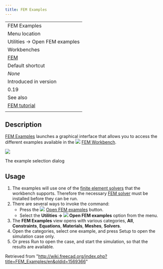 ```yaml
---
title: FEM Examples
---
```


|                                              |
| -------------------------------------------- |
| FEM Examples                                 |
| Menu location                                |
| Utilities → Open FEM examples                |
| Workbenches                                  |
| [FEM](/FEM_Workbench "FEM Workbench")        |
| Default shortcut                             |
| _None_                                       |
| Introduced in version                        |
| 0.19                                         |
| See also                                     |
| [FEM tutorial](/FEM_tutorial "FEM tutorial") |
|                                              |

## Description

[FEM Examples](/FEM_Examples "FEM Examples") launches a graphical interface that allows you to access the different examples available in the ![](/images/Workbench_FEM.svg) [FEM Workbench](/FEM_Workbench "FEM Workbench").

![](/images/FEM_Example_gui.png)

The example selection dialog

## Usage

1. The examples will use one of the [finite element solvers](/FEM_Solver "FEM Solver") that the workbench supports. Therefore the necessary [FEM solver](/FEM_Solver "FEM Solver") must be installed before they can be run.
2. There are several ways to invoke the command:
   - Press the ![](/images/FEM_Examples.svg) [Open FEM examples](/FEM_Examples "FEM Examples") button.
   - Select the **Utilities → ![](/images/FEM_Examples.svg) Open FEM examples** option from the menu.
3. The **FEM Examples** view opens with various categories, **All**, **Constraints**, **Equations**, **Materials**, **Meshes**, **Solvers**.
4. Open the categories, select one example, and press Setup to open the simulation case only.
5. Or press Run to open the case, and start the simulation, so that the results are available.

Retrieved from "<http://wiki.freecad.org/index.php?title=FEM_Examples/en&oldid=1569366>"
